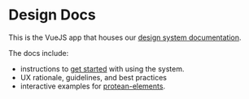 # Design Docs

This is the VueJS app that houses our [design system documentation](https://design.protean.studio/).

The docs include:

-   instructions to [get started](https://design.protean.studio/#/getting-started) with using the system.
-   UX rationale, guidelines, and best practices
-   interactive examples for [protean-elements](../protean-elements).
